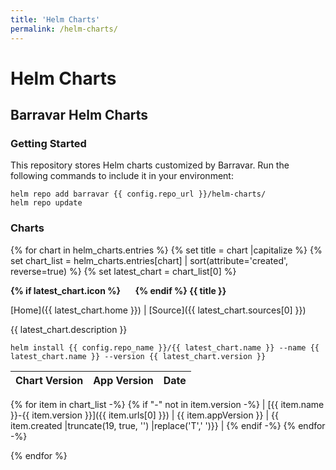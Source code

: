 ```yaml
---
title: 'Helm Charts'
permalink: /helm-charts/
---
```

# Helm Charts

## Barravar Helm Charts

### Getting Started

This repository stores Helm charts customized by Barravar. Run the following commands to include it in your environment:

```console
helm repo add barravar {{ config.repo_url }}/helm-charts/
helm repo update
```

### Charts

{% for chart in helm_charts.entries %}
{% set title = chart |capitalize %}
{% set chart_list = helm_charts.entries[chart] | sort(attribute='created', reverse=true) %}
{% set latest_chart = chart_list[0] %}

<html><b>
{% if latest_chart.icon %}
<img src="{{ latest_chart.icon }}" style="height: 1.2em; vertical-align: text-top;" />
{% endif %}
{{ title }}
</b></html>

[Home]({{ latest_chart.home }}) \| [Source]({{ latest_chart.sources[0] }})

{{ latest_chart.description }}

```console
helm install {{ config.repo_name }}/{{ latest_chart.name }} --name {{ latest_chart.name }} --version {{ latest_chart.version }}
```

|  Chart Version  |  App Version  |     Date      |
|-----------------|---------------|---------------|
{% for item in chart_list -%}
{% if "-" not in item.version -%}
| [{{ item.name }}-{{ item.version }}]({{ item.urls[0] }}) | {{ item.appVersion }} | {{ item.created |truncate(19, true, '') |replace('T',' ')}} |
{% endif -%}
{% endfor -%}

{% endfor %}
